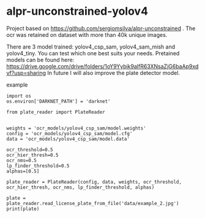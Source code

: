 # alpr-unconstrained-yolov4

Project based on https://github.com/sergiomsilva/alpr-unconstrained . The ocr was retained on dataset with more than 40k unique images.

There are 3 model trained: yolov4_csp_sam, yolov4_sam_mish and yolov4_tiny. You can test which one best suits your needs.
Pretained models can be found here:
https://drive.google.com/drive/folders/1oY9Yybjk9alfR63XNsaZjG6baAp9xdvf?usp=sharing
In future I will also improve the plate detector model.

example

```
import os
os.environ['DARKNET_PATH'] = 'darknet'

from plate_reader import PlateReader


weights = 'ocr_models/yolov4_csp_sam/model.weights'
config = 'ocr_models/yolov4_csp_sam/model.cfg'
data = 'ocr_models/yolov4_csp_sam/model.data'

ocr_threshold=0.5
ocr_hier_thresh=0.5
ocr_nms=0.5
lp_finder_threshold=0.5
alphas=[0.5]

plate_reader = PlateReader(config, data, weights, ocr_threshold, ocr_hier_thresh, ocr_nms, lp_finder_threshold, alphas)

plate = plate_reader.read_license_plate_from_file('data/example_2.jpg')
print(plate)
```
